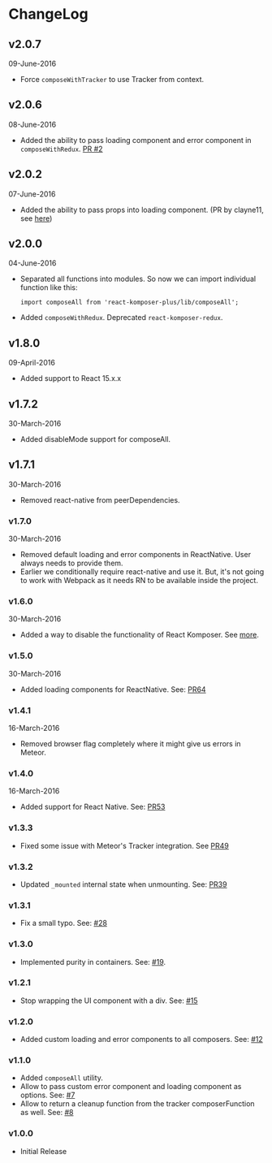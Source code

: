 # ChangeLog

## v2.0.7
09-June-2016

* Force `composeWithTracker` to use Tracker from context.

## v2.0.6
08-June-2016

* Added the ability to pass loading component and error component in `composeWithRedux`. [PR #2](https://github.com/sammkj/react-komposer-plus/pull/2)

## v2.0.2
07-June-2016

* Added the ability to pass props into loading component. (PR by clayne11, see [here](https://github.com/kadirahq/react-komposer/pull/47))

## v2.0.0
04-June-2016

* Separated all functions into modules. So now we can import individual function like this:
  ```
  import composeAll from 'react-komposer-plus/lib/composeAll';
  ```
* Added `composeWithRedux`. Deprecated `react-komposer-redux`.

## v1.8.0
09-April-2016

* Added support to React 15.x.x

## v1.7.2
30-March-2016

* Added disableMode support for composeAll.

## v1.7.1
30-March-2016

* Removed react-native from peerDependencies.

### v1.7.0
30-March-2016

* Removed default loading and error components in ReactNative. User always needs to provide them.
* Earlier we conditionally require react-native and use it. But, it's not going to work with Webpack as it needs RN to be available inside the project.

### v1.6.0
30-March-2016

* Added a way to disable the functionality of React Komposer. See [more](https://github.com/kadirahq/react-komposer#disable-functionality).

### v1.5.0
30-March-2016

* Added loading components for ReactNative. See: [PR64](https://github.com/kadirahq/react-komposer/pull/64)

### v1.4.1
16-March-2016

* Removed browser flag completely where it might give us errors in Meteor.

### v1.4.0
16-March-2016

* Added support for React Native. See: [PR53](https://github.com/kadirahq/react-komposer/pull/53)

### v1.3.3

* Fixed some issue with Meteor's Tracker integration. See [PR49](https://github.com/kadirahq/react-komposer/pull/49)

### v1.3.2

* Updated `_mounted` internal state when unmounting. See: [PR39](https://github.com/kadirahq/react-komposer/pull/39)

### v1.3.1
* Fix a small typo. See: [#28](https://github.com/kadirahq/react-komposer/pull/28)

### v1.3.0
* Implemented purity in containers. See: [#19](https://github.com/kadirahq/react-komposer/issues/19).

### v1.2.1

* Stop wrapping the UI component with a div. See: [#15](https://github.com/kadirahq/react-komposer/issues/15)

### v1.2.0

* Added custom loading and error components to all composers. See: [#12](https://github.com/kadirahq/react-komposer/pull/12)

### v1.1.0

* Added `composeAll` utility.
* Allow to pass custom error component and loading component as options. See: [#7](https://github.com/kadirahq/react-komposer/issues/7)
* Allow to return a cleanup function from the tracker composerFunction as well. See: [#8](https://github.com/kadirahq/react-komposer/issues/8)

### v1.0.0

* Initial Release
